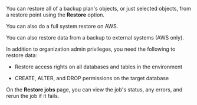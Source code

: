 You can restore all of a backup plan's objects, or just selected objects, from a restore point using the **Restore** option.

You can also do a full system restore on AWS.

You can also restore data from a backup to external systems (AWS only).

In addition to organization admin privileges, you need the following to restore data:

-   Restore access rights on all databases and tables in the environment


-   CREATE, ALTER, and DROP permissions on the target database


On the **Restore jobs** page, you can view the job's status, any errors, and rerun the job if it fails.

